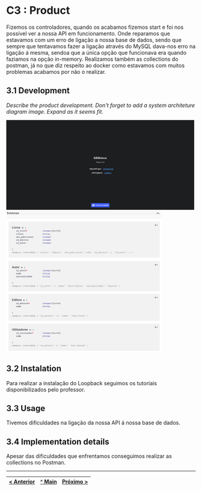 # C3 : Product

Fizemos os controladores, quando os acabamos fizemos start e foi nos possível ver a nossa API em funcionamento. Onde reparamos que estavamos com um erro de ligação a nossa base de dados, sendo que sempre que tentavamos fazer a ligação através do MySQL dava-nos erro na ligação á mesma, sendoa que a única opção que funcionava era quando faziamos na opção in-memory. Realizamos também as collections do postman, já no que diz respeito ao docker como estavamos com muitos problemas acabamos por não o realizar.

## 3.1 Development

_Describe the product development. Don't forget to add a system architeture diagram image. Expand as it seems fit._

![System architecture](images/localhost.png)
![System architecture](images/schemas.png)

## 3.2 Instalation

Para realizar a instalação do Loopback seguimos os tutoriais disponibilizados pelo professor.

## 3.3 Usage

Tivemos dificuldades na ligação da nossa API á nossa base de dados.

## 3.4 Implementation details

Apesar das dificuldades que enfrentamos conseguimos realizar as collections no Postman.


---
[< Anterior](c2.md) | [^ Main](../../../) | [Próximo >](c4.md)
:--- | :---: | ---: 